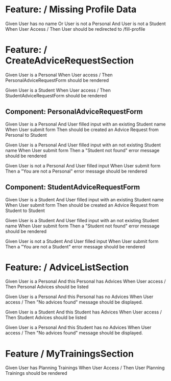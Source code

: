 # Feature: / Missing Profile Data
  Given User has no name
    Or User is not a Personal And User is not a Student
  When User Access /
  Then User should be redirected to /fill-profile

# Feature: / CreateAdviceRequestSection
  Given User is a Personal
  When User access /
  Then PersonalAdviceRequestForm should be rendered

  Given User is a Student
  When User access /
  Then StudentAdviceRequestForm should be rendered

## Component: PersonalAdviceRequestForm
  Given User is a Personal
    And User filled input with an existing Student name
  When User submit form
  Then should be created an Advice Request from Personal to Student

  Given User is a Personal
    And User filled input with an not existing Student name
  When User submit form
  Then a "Student not found" error message should be rendered

  Given User is not a Personal
    And User filled input
  When User submit form
  Then a "You are not a Personal" error message should be rendered

## Component: StudentAdviceRequestForm
  Given User is a Student
    And User filled input with an existing Student name
  When User submit form
  Then should be created an Advice Request from Student to Student

  Given User is a Student
    And User filled input with an not existing Student name
  When User submit form
  Then a "Student not found" error message should be rendered

  Given User is not a Student
    And User filled input
  When User submit form
  Then a "You are not a Student" error message should be rendered

# Feature: / AdviceListSection
  Given User is a Personal 
    And this Personal has Advices
  When User access /
  Then Personal Advices should be listed

  Given User is a Personal
    And this Personal has no Advices
  When User access /
  Then "No advices found" message should be displayed.

  Given User is a Student 
    And this Student has Advices
  When User access /
  Then Student Advices should be listed

  Given User is a Personal
    And this Student has no Advices
  When User access /
  Then "No advices found" message should be displayed.

# Feature / MyTrainingsSection
  Given User has Planning Trainings
  When User Access /
  Then User Planning Trainings should be rendered